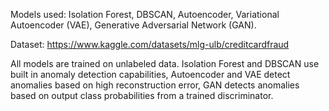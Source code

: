 Models used: Isolation Forest, DBSCAN, Autoencoder, Variational Autoencoder (VAE), Generative Adversarial Network (GAN).

Dataset: https://www.kaggle.com/datasets/mlg-ulb/creditcardfraud

All models are trained on unlabeled data. Isolation Forest and DBSCAN use built in anomaly detection capabilities, Autoencoder and VAE detect anomalies based on high reconstruction error, GAN detects anomalies based on output class probabilities from a trained discriminator.
